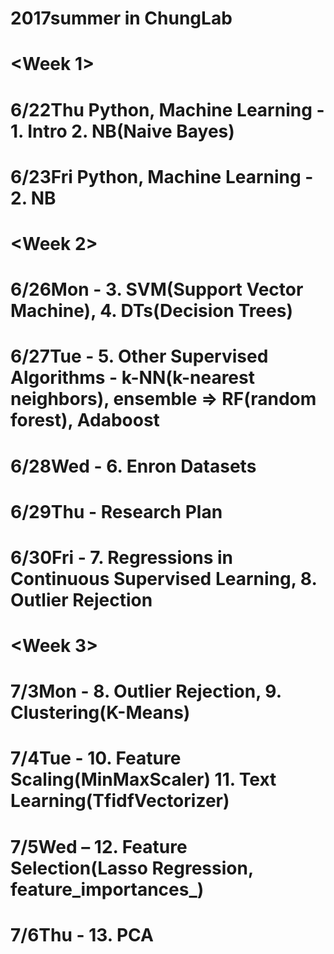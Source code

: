 # 2017summer in ChungLab

# <Week 1>
# 6/22Thu Python, Machine Learning - 1. Intro 2. NB(Naive Bayes)
# 6/23Fri Python, Machine Learning - 2. NB

# <Week 2>
# 6/26Mon - 3. SVM(Support Vector Machine), 4. DTs(Decision Trees)
# 6/27Tue - 5. Other Supervised Algorithms - k-NN(k-nearest neighbors), ensemble => RF(random forest), Adaboost
# 6/28Wed - 6. Enron Datasets 
# 6/29Thu - Research Plan
# 6/30Fri - 7. Regressions in Continuous Supervised Learning, 8. Outlier Rejection

# <Week 3>
# 7/3Mon - 8. Outlier Rejection, 9. Clustering(K-Means)
# 7/4Tue - 10. Feature Scaling(MinMaxScaler) 11. Text Learning(TfidfVectorizer)
# 7/5Wed – 12. Feature Selection(Lasso Regression, feature_importances_)
# 7/6Thu - 13. PCA
